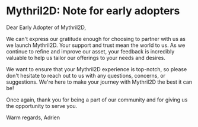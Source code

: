 # Mythril2D: Note for early adopters

Dear Early Adopter of Mythril2D,

We can't express our gratitude enough for choosing to partner with us as we launch Mythril2D. Your support and trust mean the world to us. As we continue to refine and improve our asset, your feedback is incredibly valuable to help us tailor our offerings to your needs and desires.

We want to ensure that your Mythril2D experience is top-notch, so please don't hesitate to reach out to us with any questions, concerns, or suggestions. We're here to make your journey with Mythril2D the best it can be!

Once again, thank you for being a part of our community and for giving us the opportunity to serve you.

Warm regards,
Adrien
